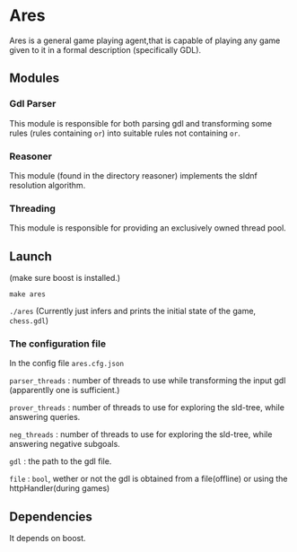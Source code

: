 # Ares

Ares is a general game playing agent,that is capable of playing any game given
to it in a formal description (specifically GDL).

## Modules

### Gdl Parser

This module is responsible for both parsing gdl and transforming some rules (rules containing `or`)
into suitable rules not containing `or`.

### Reasoner

This module (found in the directory reasoner) implements the sldnf resolution algorithm.

### Threading

This module is responsible for providing an exclusively owned thread pool.

## Launch

(make sure boost is installed.)

`make ares`

`./ares`       (Currently just infers and prints the initial state of the game, `chess.gdl`)

### The configuration file

In the config file `ares.cfg.json`

`parser_threads` : number of threads to use while transforming the input gdl (apparentlly one is sufficient.)

`prover_threads` : number of threads to use for exploring the sld-tree, while answering queries.

`neg_threads`    : number of threads to use for exploring the sld-tree, while answering negative subgoals.

`gdl`            : the path to the gdl file.

`file`           : `bool`, wether or not the gdl is obtained from a file(offline) or using the httpHandler(during games)

## Dependencies

It depends on boost.